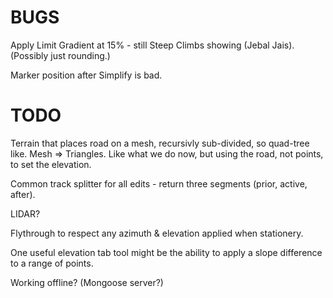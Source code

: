 

# BUGS

Apply Limit Gradient at 15% - still Steep Climbs showing (Jebal Jais).
(Possibly just rounding.)

Marker position after Simplify is bad.

# TODO

Terrain that places road on a mesh, recursivly sub-divided, so quad-tree like.
Mesh => Triangles. Like what we do now, but using the road, not points, to set the elevation.

Common track splitter for all edits - return three segments (prior, active, after).

LIDAR?

Flythrough to respect any azimuth & elevation applied when stationery.

One useful elevation tab tool might be the ability to apply a slope difference to a range of points.

Working offline? (Mongoose server?)

